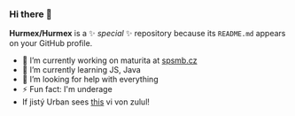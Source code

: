 ### Hi there 👋


**Hurmex/Hurmex** is a ✨ _special_ ✨ repository because its `README.md` appears on your GitHub profile.

- 🔭 I’m currently working on maturita at [spsmb.cz](https://www.spsmb.cz/)
- 🌱 I’m currently learning JS, Java
- 🤔 I’m looking for help with everything
- ⚡ Fun fact: I'm underage
- If jistý Urban sees [this](https://www.youtube.com/watch?v=X4JMV9cAW98) vi von zulul!
